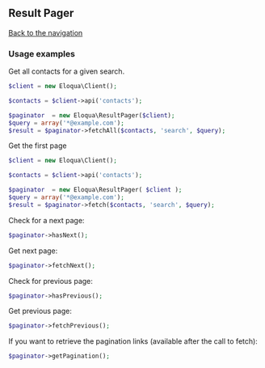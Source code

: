 ## Result Pager
[Back to the navigation](index.md)

### Usage examples

Get all contacts for a given search.

```php
$client = new Eloqua\Client();

$contacts = $client->api('contacts');

$paginator  = new Eloqua\ResultPager($client);
$query = array('*@example.com');
$result = $paginator->fetchAll($contacts, 'search', $query);
```

Get the first page
```php
$client = new Eloqua\Client();

$contacts = $client->api('contacts');

$paginator  = new Eloqua\ResultPager( $client );
$query = array('*@example.com');
$result = $paginator->fetch($contacts, 'search', $query);
```

Check for a next page:
```php
$paginator->hasNext();
```

Get next page:
```php
$paginator->fetchNext();
```

Check for previous page:
```php
$paginator->hasPrevious();
```

Get previous page:
```php
$paginator->fetchPrevious();
```

If you want to retrieve the pagination links (available after the call to fetch):
```php
$paginator->getPagination();
```
